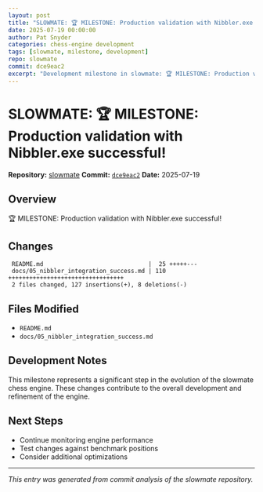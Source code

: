 ```yaml
---
layout: post
title: "SLOWMATE: 🏆 MILESTONE: Production validation with Nibbler.exe successful!"
date: 2025-07-19 00:00:00 
author: Pat Snyder
categories: chess-engine development
tags: [slowmate, milestone, development]
repo: slowmate
commit: dce9eac2
excerpt: "Development milestone in slowmate: 🏆 MILESTONE: Production validation with Nibbler.exe successful!"
---
```


# SLOWMATE: 🏆 MILESTONE: Production validation with Nibbler.exe successful!

**Repository:** [slowmate](https://github.com/pssnyder/slowmate)
**Commit:** [`dce9eac2`](https://github.com/pssnyder/slowmate/commit/dce9eac2fc865b0f8da3ad822205c1316878a8fb)
**Date:** 2025-07-19

## Overview

🏆 MILESTONE: Production validation with Nibbler.exe successful!

## Changes

```
 README.md                              |  25 +++++---
 docs/05_nibbler_integration_success.md | 110 +++++++++++++++++++++++++++++++++
 2 files changed, 127 insertions(+), 8 deletions(-)
```

## Files Modified

- `README.md`
- `docs/05_nibbler_integration_success.md`

## Development Notes

This milestone represents a significant step in the evolution of the slowmate chess engine. These changes contribute to the overall development and refinement of the engine.

## Next Steps

- Continue monitoring engine performance
- Test changes against benchmark positions
- Consider additional optimizations

---

*This entry was generated from commit analysis of the slowmate repository.*
